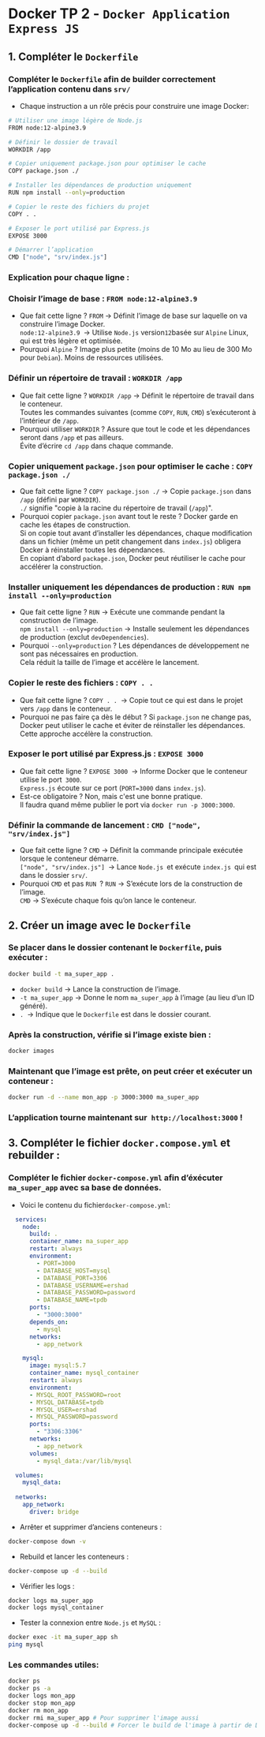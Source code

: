 # Docker TP 2 - `Docker Application Express JS`
## 1. Compléter le `Dockerfile `
### Compléter le `Dockerfile` afin de builder correctement l’application contenu dans `srv/`
- Chaque instruction a un rôle précis pour construire une image Docker:
```bash
# Utiliser une image légère de Node.js
FROM node:12-alpine3.9

# Définir le dossier de travail
WORKDIR /app

# Copier uniquement package.json pour optimiser le cache
COPY package.json ./

# Installer les dépendances de production uniquement
RUN npm install --only=production

# Copier le reste des fichiers du projet
COPY . .

# Exposer le port utilisé par Express.js
EXPOSE 3000

# Démarrer l’application
CMD ["node", "srv/index.js"]

```
### Explication pour chaque ligne :
### Choisir l’image de base : `FROM node:12-alpine3.9`
- Que fait cette ligne ?
`FROM` → Définit l’image de base sur laquelle on va construire l’image Docker.  
`node:12-alpine3.9 `→ Utilise `Node.js` version` 12 `basée sur `Alpine` Linux, qui est très légère et optimisée.  
- Pourquoi `Alpine` ?
Image plus petite (moins de 10 Mo au lieu de 300 Mo pour `Debian`). Moins de ressources utilisées.
### Définir un répertoire de travail : `WORKDIR /app`
- Que fait cette ligne ?
`WORKDIR /app` → Définit le répertoire de travail dans le conteneur.  
Toutes les commandes suivantes (comme `COPY`, `RUN`, `CMD`) s’exécuteront à l’intérieur de `/app`.
- Pourquoi utiliser `WORKDIR` ?
Assure que tout le code et les dépendances seront dans `/app` et pas ailleurs.  
Évite d’écrire `cd /app` dans chaque commande.
### Copier uniquement `package.json` pour optimiser le cache : `COPY package.json ./`
- Que fait cette ligne ?
`COPY package.json ./` → Copie `package.json` dans `/app` (défini par `WORKDIR`).  
`./` signifie "copie à la racine du répertoire de travail (`/app`)".
- Pourquoi copier `package.json` avant tout le reste ?
Docker garde en cache les étapes de construction.  
Si on copie tout avant d’installer les dépendances, chaque modification dans un fichier (même un petit changement dans `index.js`) obligera Docker à réinstaller toutes les dépendances.  
En copiant d’abord `package.json`, Docker peut réutiliser le cache pour accélérer la construction.

### Installer uniquement les dépendances de production : `RUN npm install --only=production`
- Que fait cette ligne ?
`RUN` → Exécute une commande pendant la construction de l’image.  
`npm install --only=production` → Installe seulement les dépendances de production (exclut `devDependencies`).
- Pourquoi `--only=production` ?
Les dépendances de développement ne sont pas nécessaires en production.  
Cela réduit la taille de l’image et accélère le lancement.

### Copier le reste des fichiers : `COPY . . `
- Que fait cette ligne ?
`COPY . . `→ Copie tout ce qui est dans le projet vers `/app` dans le conteneur.
- Pourquoi ne pas faire ça dès le début ?
Si `package.json` ne change pas, Docker peut utiliser le cache et éviter de réinstaller les dépendances.  
Cette approche accélère la construction.

### Exposer le port utilisé par Express.js : `EXPOSE 3000`
 - Que fait cette ligne ?
`EXPOSE 3000 `→ Informe Docker que le conteneur utilise le port` 3000`.  
`Express.js` écoute sur ce port (`PORT=3000` dans `index.js`).
- Est-ce obligatoire ?
Non, mais c'est une bonne pratique.  
Il faudra quand même publier le port via `docker run -p 3000:3000`.

### Définir la commande de lancement : `CMD ["node", "srv/index.js"]`
- Que fait cette ligne ?
`CMD` → Définit la commande principale exécutée lorsque le conteneur démarre.  
`["node", "srv/index.js"] `→ Lance `Node.js `et exécute `index.js `qui est dans le dossier `srv/`.
- Pourquoi `CMD` et pas `RUN `?
`RUN` → S’exécute lors de la construction de l’image.  
`CMD` → S’exécute chaque fois qu’on lance le conteneur.

## 2. Créer un image avec le `Dockerfile`
### Se placer dans le dossier contenant le `Dockerfile`, puis exécuter :
```bash
docker build -t ma_super_app .
```

- `docker build` → Lance la construction de l’image.  
- `-t ma_super_app` → Donne le nom `ma_super_app` à l’image (au lieu d’un ID généré).  
- `. `→ Indique que le `Dockerfile` est dans le dossier courant.

### Après la construction, vérifie si l’image existe bien :
```bash
docker images
```
### Maintenant que l’image est prête, on peut créer et exécuter un conteneur :

```bash
docker run -d --name mon_app -p 3000:3000 ma_super_app

```
### L’application tourne maintenant sur` http://localhost:3000` !

## 3. Compléter le fichier `docker.compose.yml` et rebuilder :
### Compléter le fichier `docker-compose.yml` afin d’éxécuter `ma_super_app` avec sa base de données.
- Voici le contenu du fichier` docker-compose.yml `:
```yaml
  services:
    node:
      build: .
      container_name: ma_super_app
      restart: always
      environment:
        - PORT=3000
        - DATABASE_HOST=mysql
        - DATABASE_PORT=3306
        - DATABASE_USERNAME=ershad
        - DATABASE_PASSWORD=password
        - DATABASE_NAME=tpdb
      ports:
        - "3000:3000"
      depends_on:
        - mysql
      networks:
        - app_network

    mysql:
      image: mysql:5.7
      container_name: mysql_container
      restart: always
      environment:
      - MYSQL_ROOT_PASSWORD=root
      - MYSQL_DATABASE=tpdb
      - MYSQL_USER=ershad
      - MYSQL_PASSWORD=password
      ports:
        - "3306:3306"
      networks:
        - app_network
      volumes:
        - mysql_data:/var/lib/mysql

  volumes:
    mysql_data:
  
  networks:
    app_network:
      driver: bridge
```

- Arrêter et supprimer d’anciens conteneurs :

```bash
docker-compose down -v

```

- Rebuild et lancer les conteneurs :

```bash
docker-compose up -d --build

```

- Vérifier les logs :

```bash
docker logs ma_super_app
docker logs mysql_container

```
- Tester la connexion entre `Node.js` et `MySQL` :

```bash
docker exec -it ma_super_app sh
ping mysql

```

### Les commandes utiles:
```bash
docker ps
docker ps -a
docker logs mon_app
docker stop mon_app
docker rm mon_app
docker rmi ma_super_app # Pour supprimer l'image aussi
docker-compose up -d --build # Forcer le build de l'image à partir de Dockerfile
```